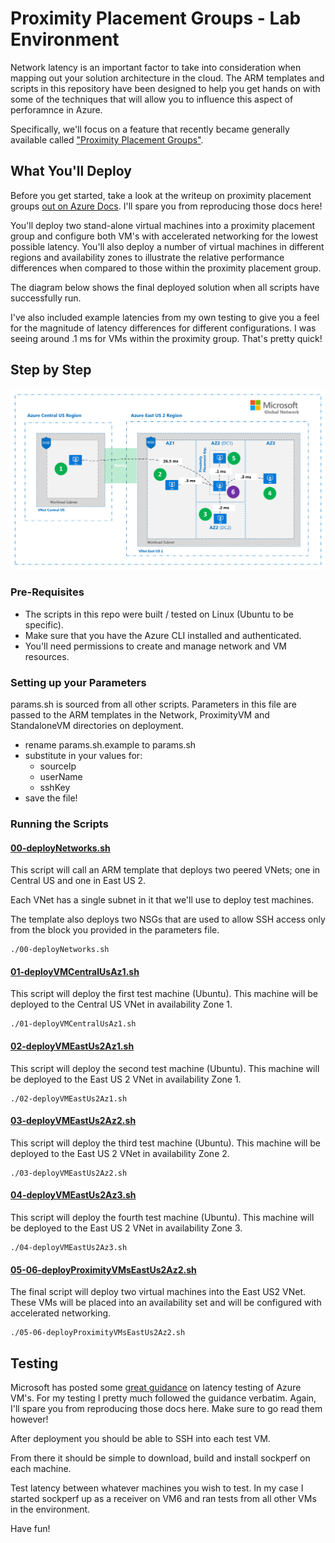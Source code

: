 # Proximity Placement Groups - Lab Environment

Network latency is an important factor to take into consideration when mapping out your solution architecture in the cloud. The ARM templates and scripts in this repository have been designed to help you get hands on with some of the techniques that will allow you to influence this aspect of perforamnce in Azure.

Specifically, we'll focus on a feature that recently became generally available called ["Proximity Placement Groups"](https://docs.microsoft.com/en-us/azure/virtual-machines/windows/co-location#proximity-placement-groups).

## What You'll Deploy

Before you get started, take a look at the writeup on proximity placement groups [out on Azure Docs](https://docs.microsoft.com/en-us/azure/virtual-machines/windows/co-location#proximity-placement-groups). I'll spare you from reproducing those docs here!

You'll deploy two stand-alone virtual machines into a proximity placement group and configure both VM's with accelerated networking for the lowest possible latency. You'll also deploy a number of  virtual machines in different regions and availability zones to illustrate the relative performance differences when compared to those within the proximity placement group.

The diagram below shows the final deployed solution when all scripts have successfully run.

I've also included example latencies from my own testing to give you a feel for the magnitude of latency differences for different configurations. I was seeing around .1 ms for VMs within the proximity group. That's pretty quick!

## Step by Step
![alt text](images/Diag.png "Network Latencies")

### Pre-Requisites
- The scripts in this repo were built / tested on Linux (Ubuntu to be specific).
- Make sure that you have the Azure CLI installed and authenticated.
- You'll need permissions to create and manage network and VM resources.

### Setting up your Parameters
params.sh is sourced from all other scripts. Parameters in this file are passed to the ARM templates in the Network, ProximityVM and StandaloneVM directories on deployment.

- rename params.sh.example to params.sh
- substitute in your values for:
    - sourceIp
    - userName
    - sshKey
- save the file!

### Running the Scripts
#### [00-deployNetworks.sh](00-deployNetworks.sh)
This script will call an ARM template that deploys two peered VNets; one in Central US and one in East US 2.

Each VNet has a single subnet in it that we'll use to deploy test machines. 

The template also deploys two NSGs that are used to allow SSH access only from the block you provided in the parameters file.

```
./00-deployNetworks.sh
```
#### [01-deployVMCentralUsAz1.sh](01-deployVMCentralUsAz1.sh)
This script will deploy the first test machine (Ubuntu). This machine will be deployed to the Central US VNet in availability Zone 1.

```
./01-deployVMCentralUsAz1.sh
```
#### [02-deployVMEastUs2Az1.sh](02-deployVMEastUs2Az1.sh)
This script will deploy the second test machine (Ubuntu). This machine will be deployed to the East US 2 VNet in availability Zone 1.

```
./02-deployVMEastUs2Az1.sh
```
#### [03-deployVMEastUs2Az2.sh](03-deployVMEastUs2Az2.sh)
This script will deploy the third test machine (Ubuntu). This machine will be deployed to the East US 2 VNet in availability Zone 2.
```
./03-deployVMEastUs2Az2.sh
```
#### [04-deployVMEastUs2Az3.sh](04-deployVMEastUs2Az3.sh)
This script will deploy the fourth test machine (Ubuntu). This machine will be deployed to the East US 2 VNet in availability Zone 3.

```
./04-deployVMEastUs2Az3.sh
```
#### [05-06-deployProximityVMsEastUs2Az2.sh](05-06-deployProximityVMsEastUs2Az2.sh)
The final script will deploy two virtual machines into the East US2 VNet. These VMs will be placed into an availability set and will be configured with accelerated networking.

```
./05-06-deployProximityVMsEastUs2Az2.sh
```
## Testing
Microsoft has posted some [great guidance](https://docs.microsoft.com/en-us/azure/virtual-network/virtual-network-test-latency#for-ubuntu) on latency testing of Azure VM's. For my testing I pretty much followed the guidance verbatim. Again, I'll spare you from reproducing those docs here. Make sure to go read them however!

After deployment you should be able to SSH into each test VM.

From there it should be simple to download, build and install sockperf on each machine.

Test latency between whatever machines you wish to test. In my case I started sockperf up as a receiver on VM6 and ran tests from all other VMs in the environment.

Have fun!